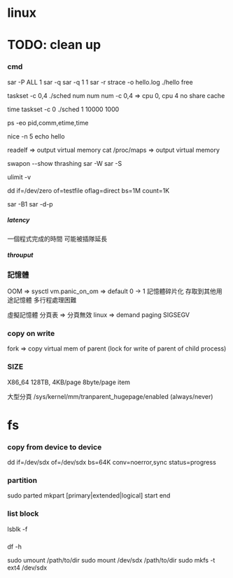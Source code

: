 # linux

# TODO: clean up

### cmd

sar -P ALL 1
sar -q
sar -q 1 1
sar -r
strace -o hello.log ./hello
free

taskset -c 0,4 ./sched num num num
    -c 0,4 => cpu 0, cpu 4 no share cache

time taskset -c 0 ./sched 1 10000 1000

ps -eo pid,comm,etime,time

nice -n 5 echo hello

readelf => output virtual memory
cat /proc<pid>/maps => output virtual memory

swapon --show
thrashing
sar -W
sar -S

ulimit -v

dd if=/dev/zero of=testfile oflag=direct bs=1M count=1K

sar -B1
sar -d-p

##### latency

一個程式完成的時間 可能被插隊延長

##### throuput

### 記憶體

OOM => sysctl vm.panic_on_om => default 0 -> 1
記憶體碎片化 存取到其他用途記憶體 多行程處理困難

虛擬記憶體 分頁表
=> 分頁無效
linux => demand paging
SIGSEGV

### copy on write

fork => copy virtual mem of parent (lock for write of parent of child process)

### SIZE

X86_64 128TB, 4KB/page 8byte/page item

大型分頁 /sys/kernel/mm/tranparent_hugepage/enabled (always/never)

# fs

### copy from device to device

dd if=/dev/sdx of=/dev/sdx bs=64K conv=noerror,sync status=progress

### partition

sudo parted
    mkpart [primary|extended|logical] start end

### list block

lsblk -f

###

df -h

sudo umount /path/to/dir
sudo mount /dev/sdx /path/to/dir
sudo mkfs -t ext4 /dev/sdx
